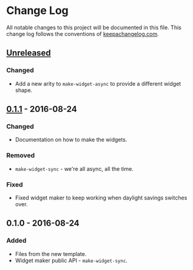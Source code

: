 # Change Log
All notable changes to this project will be documented in this file. This change log follows the conventions of [keepachangelog.com](http://keepachangelog.com/).

## [Unreleased]
### Changed
- Add a new arity to `make-widget-async` to provide a different widget shape.

## [0.1.1] - 2016-08-24
### Changed
- Documentation on how to make the widgets.

### Removed
- `make-widget-sync` - we're all async, all the time.

### Fixed
- Fixed widget maker to keep working when daylight savings switches over.

## 0.1.0 - 2016-08-24
### Added
- Files from the new template.
- Widget maker public API - `make-widget-sync`.

[Unreleased]: https://github.com/your-name/webapp/compare/0.1.1...HEAD
[0.1.1]: https://github.com/your-name/webapp/compare/0.1.0...0.1.1
